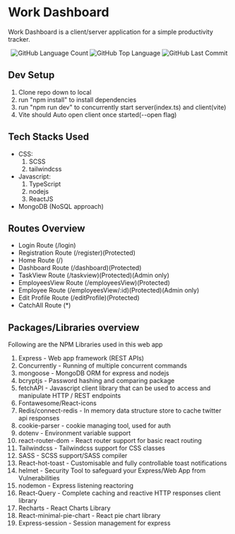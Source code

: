 # Work Dashboard

Work Dashboard is a client/server application for a simple productivity tracker.
<div align=center>
<img alt="GitHub Language Count" src="https://img.shields.io/github/languages/count/abishekdevendran/workDashboard" />
<img alt="GitHub Top Language" src="https://img.shields.io/github/languages/top/abishekdevendran/workDashboard" />
<img alt="GitHub Last Commit" src="https://img.shields.io/github/last-commit/abishekdevendran/workDashboard" />
</div>

## Dev Setup

<ol>
    <li>Clone repo down to local
    <li>run "npm install" to install dependencies
    <li>run "npm run dev" to concurrently start server(index.ts) and client(vite)
    <li> Vite should Auto open client once started(--open flag)
</ol>

## Tech Stacks Used

<ul>
    <li>CSS:
    <ol>
        <li>SCSS
        <li>tailwindcss
    </ol>
    <li>Javascript:
    <ol>
        <li>TypeScript
        <li>nodejs
        <li>ReactJS
    </ol>
    <li>MongoDB (NoSQL approach)
</ul>

## Routes Overview

<ul>
    <li>Login Route (/login)
    <li>Registration Route (/register)(Protected)
    <li>Home Route (/)
    <li>Dashboard Route (/dashboard)(Protected)
    <li>TaskView Route (/taskview)(Protected)(Admin only)
    <li>EmployeesView Route (/employeesView)(Protected)
    <li>Employee Route (/employeesView/:id)(Protected)(Admin only)
    <li>Edit Profile Route (/editProfile)(Protected)
    <li>CatchAll Route (*)
</ul>

## Packages/Libraries overview

Following are the NPM Libraries used in this web app
<ol>
    <li>Express - Web app framework (REST APIs)
    <li>Concurrently - Running of multiple concurrent commands
    <li>mongoose - MongoDB ORM for express and nodejs
    <li>bcryptjs - Password hashing and comparing package
    <li>fetchAPI - Javascript client library that can be used to access and manipulate HTTP / REST endpoints
    <li>Fontawesome/React-icons
    <li>Redis/connect-redis - In memory data structure store to cache twitter api responses
    <li>cookie-parser - cookie managing tool, used for auth
    <li>dotenv - Environment variable support
    <li>react-router-dom - React router support for basic react routing
    <li>Tailwindcss - Tailwindcss support for CSS classes
    <li>SASS - SCSS support/SASS compiler
    <li>React-hot-toast - Customisable and fully controllable toast notifications
    <li>helmet - Security Tool to safeguard your Express/Web App from Vulnerabilities
    <li>nodemon - Express listening reactoring
    <li>React-Query - Complete caching and reactive HTTP responses client library
    <li>Recharts - React Charts Library
    <li>React-minimal-pie-chart - React pie chart library
    <li>Express-session - Session management for express





